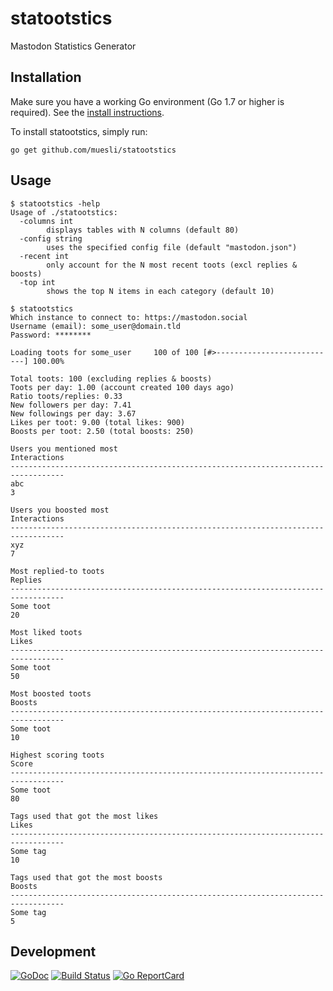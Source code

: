 statootstics
============

Mastodon Statistics Generator

## Installation

Make sure you have a working Go environment (Go 1.7 or higher is required).
See the [install instructions](http://golang.org/doc/install.html).

To install statootstics, simply run:

    go get github.com/muesli/statootstics

## Usage

```
$ statootstics -help
Usage of ./statootstics:
  -columns int
        displays tables with N columns (default 80)
  -config string
        uses the specified config file (default "mastodon.json")
  -recent int
        only account for the N most recent toots (excl replies & boosts)
  -top int
        shows the top N items in each category (default 10)

$ statootstics
Which instance to connect to: https://mastodon.social
Username (email): some_user@domain.tld
Password: ********

Loading toots for some_user     100 of 100 [#>---------------------------] 100.00%

Total toots: 100 (excluding replies & boosts)
Toots per day: 1.00 (account created 100 days ago)
Ratio toots/replies: 0.33
New followers per day: 7.41
New followings per day: 3.67
Likes per toot: 9.00 (total likes: 900)
Boosts per toot: 2.50 (total boosts: 250)

Users you mentioned most                                              Interactions
----------------------------------------------------------------------------------
abc                                                                              3

Users you boosted most                                                Interactions
----------------------------------------------------------------------------------
xyz                                                                              7

Most replied-to toots                                                      Replies
----------------------------------------------------------------------------------
Some toot                                                                       20

Most liked toots                                                             Likes
----------------------------------------------------------------------------------
Some toot                                                                       50

Most boosted toots                                                          Boosts
----------------------------------------------------------------------------------
Some toot                                                                       10

Highest scoring toots                                                        Score
----------------------------------------------------------------------------------
Some toot                                                                       80

Tags used that got the most likes                                            Likes
----------------------------------------------------------------------------------
Some tag                                                                        10

Tags used that got the most boosts                                          Boosts
----------------------------------------------------------------------------------
Some tag                                                                         5
```

## Development

[![GoDoc](https://godoc.org/github.com/golang/gddo?status.svg)](https://godoc.org/github.com/muesli/statootstics)
[![Build Status](https://travis-ci.org/muesli/statootstics.svg?branch=master)](https://travis-ci.org/muesli/statootstics)
[![Go ReportCard](http://goreportcard.com/badge/muesli/statootstics)](http://goreportcard.com/report/muesli/statootstics)
